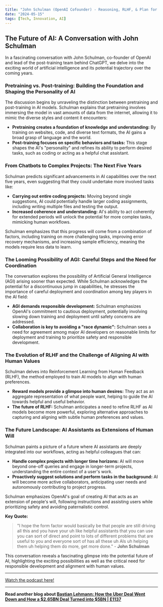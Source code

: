 ```yaml
---
title: "John Schulman (OpenAI Cofounder) - Reasoning, RLHF, & Plan for 2027 AGI"
date: "2024-05-15"
tags: [Tech, Innovation, AI]
---
```


## The Future of AI: A Conversation with John Schulman

In a fascinating conversation with John Schulman, co-founder of OpenAI and lead of the post-training team behind ChatGPT, we delve into the exciting world of artificial intelligence and its potential trajectory over the coming years.

### Pretraining vs. Post-training: Building the Foundation and Shaping the Personality of AI

The discussion begins by unraveling the distinction between pretraining and post-training in AI models. Schulman explains that pretraining involves immersing the model in vast amounts of data from the internet, allowing it to mimic the diverse styles and content it encounters:

- **Pretraining creates a foundation of knowledge and understanding:** By training on websites, code, and diverse text formats, the AI gains a broad grasp of language and the world.
- **Post-training focuses on specific behaviors and tasks:** This stage shapes the AI's "personality" and refines its ability to perform desired tasks, such as coding or acting as a helpful chat assistant.

### From Chatbots to Complex Projects: The Next Five Years

Schulman predicts significant advancements in AI capabilities over the next five years, even suggesting that they could undertake more involved tasks like:

- **Carrying out entire coding projects:** Moving beyond single suggestions, AI could potentially handle larger coding assignments, including writing multiple files and testing the output.
- **Increased coherence and understanding:** AI's ability to act coherently for extended periods will unlock the potential for more complex tasks, mimicking human workflows.

Schulman emphasizes that this progress will come from a combination of factors, including training on more challenging tasks, improving error recovery mechanisms, and increasing sample efficiency, meaning the models require less data to learn.

### The Looming Possibility of AGI: Careful Steps and the Need for Coordination

The conversation explores the possibility of Artificial General Intelligence (AGI) arising sooner than expected. While Schulman acknowledges the potential for a discontinuous jump in capabilities, he stresses the importance of careful deployment and coordination among key players in the AI field:

- **AGI demands responsible development:** Schulman emphasizes OpenAI's commitment to cautious deployment, potentially involving slowing down training and deployment until safety concerns are addressed.
- **Collaboration is key to avoiding a "race dynamic":** Schulman sees a need for agreement among major AI developers on reasonable limits for deployment and training to prioritize safety and responsible development.

### The Evolution of RLHF and the Challenge of Aligning AI with Human Values

Schulman delves into Reinforcement Learning from Human Feedback (RLHF), the method employed to train AI models to align with human preferences.

- **Reward models provide a glimpse into human desires:** They act as an aggregate representation of what people want, helping to guide the AI towards helpful and useful behavior.
- **The future of RLHF:** Schulman anticipates a need to refine RLHF as AI models become more powerful, exploring alternative approaches to capturing and aligning with subtle human preferences and values.

### The Future Landscape: AI Assistants as Extensions of Human Will

Schulman paints a picture of a future where AI assistants are deeply integrated into our workflows, acting as helpful colleagues that can:

- **Handle complex projects with longer time horizons:** AI will move beyond one-off queries and engage in longer-term projects, understanding the entire context of a user's work.
- **Proactively suggest solutions and perform tasks in the background:** AI will become more active collaborators, anticipating user needs and autonomously contributing to project progress.

Schulman emphasizes OpenAI's goal of creating AI that acts as an extension of people's will, following instructions and assisting users while prioritizing safety and avoiding paternalistic control.

**Key Quote:**

> "I hope the form factor would basically be that people are still driving all this and you have your uh like helpful assistants that you can use you can sort of direct and point to lots of different problems that are useful to you and everyone sort of has all these uh AIs uh helping them uh helping them do more, get more done." - **John Schulman**

This conversation reveals a fascinating glimpse into the potential future of AI, highlighting the exciting possibilities as well as the critical need for responsible development and alignment with human values.

---

<a href="https://youtube.com/watch?v=Wo95ob_s_NI" target="_blank">Watch the podcast here!</a>

---

**Read another blog about [Bastian Lehmann: How the Uber Deal Went Down and How a $2.65BN Deal Turned into $5BN | E1137](./20240408-bastilehmann-20vcwithharrystebbings)**
